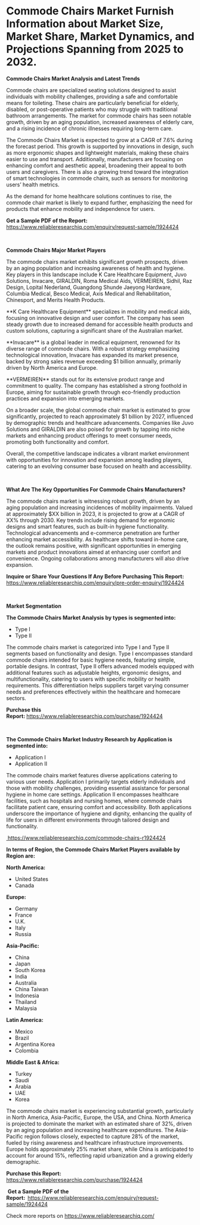 <p><h1>Commode Chairs Market Furnish Information about Market Size, Market Share, Market Dynamics, and Projections Spanning from 2025 to 2032.</h1></p><p><strong>Commode Chairs Market Analysis and Latest Trends</strong></p>
<p><p>Commode chairs are specialized seating solutions designed to assist individuals with mobility challenges, providing a safe and comfortable means for toileting. These chairs are particularly beneficial for elderly, disabled, or post-operative patients who may struggle with traditional bathroom arrangements. The market for commode chairs has seen notable growth, driven by an aging population, increased awareness of elderly care, and a rising incidence of chronic illnesses requiring long-term care.</p><p>The Commode Chairs Market is expected to grow at a CAGR of 7.6% during the forecast period. This growth is supported by innovations in design, such as more ergonomic shapes and lightweight materials, making these chairs easier to use and transport. Additionally, manufacturers are focusing on enhancing comfort and aesthetic appeal, broadening their appeal to both users and caregivers. There is also a growing trend toward the integration of smart technologies in commode chairs, such as sensors for monitoring users’ health metrics.</p><p>As the demand for home healthcare solutions continues to rise, the commode chair market is likely to expand further, emphasizing the need for products that enhance mobility and independence for users.</p></p>
<p><strong>Get a Sample PDF of the Report:&nbsp;</strong> <a href="https://www.reliableresearchiq.com/enquiry/request-sample/1924424?utm_campaign=3282&utm_medium=2&utm_source=Github&utm_content=ia&utm_term=28032025&utm_id=commode-chairs">https://www.reliableresearchiq.com/enquiry/request-sample/1924424</a></p>
<p>&nbsp;</p>
<p><strong>Commode Chairs Major Market Players</strong></p>
<p><p>The commode chairs market exhibits significant growth prospects, driven by an aging population and increasing awareness of health and hygiene. Key players in this landscape include K Care Healthcare Equipment, Juvo Solutions, Invacare, GIRALDIN, Roma Medical Aids, VERMEIREN, Sidhil, Raz Design, Lopital Nederland, Guangdong Shunde Jaeyong Hardware, Columbia Medical, Besco Medical, Axis Medical and Rehabilitation, Chinesport, and Merits Health Products.</p><p>**K Care Healthcare Equipment** specializes in mobility and medical aids, focusing on innovative design and user comfort. The company has seen steady growth due to increased demand for accessible health products and custom solutions, capturing a significant share of the Australian market.</p><p>**Invacare** is a global leader in medical equipment, renowned for its diverse range of commode chairs. With a robust strategy emphasizing technological innovation, Invacare has expanded its market presence, backed by strong sales revenue exceeding $1 billion annually, primarily driven by North America and Europe.</p><p>**VERMEIREN** stands out for its extensive product range and commitment to quality. The company has established a strong foothold in Europe, aiming for sustainable growth through eco-friendly production practices and expansion into emerging markets.</p><p>On a broader scale, the global commode chair market is estimated to grow significantly, projected to reach approximately $1 billion by 2027, influenced by demographic trends and healthcare advancements. Companies like Juvo Solutions and GIRALDIN are also poised for growth by tapping into niche markets and enhancing product offerings to meet consumer needs, promoting both functionality and comfort.</p><p>Overall, the competitive landscape indicates a vibrant market environment with opportunities for innovation and expansion among leading players, catering to an evolving consumer base focused on health and accessibility.</p></p>
<p>&nbsp;</p>
<p><strong>What Are The Key Opportunities For Commode Chairs Manufacturers?</strong></p>
<p><p>The commode chairs market is witnessing robust growth, driven by an aging population and increasing incidences of mobility impairments. Valued at approximately $XX billion in 2023, it is projected to grow at a CAGR of XX% through 2030. Key trends include rising demand for ergonomic designs and smart features, such as built-in hygiene functionality. Technological advancements and e-commerce penetration are further enhancing market accessibility. As healthcare shifts toward in-home care, the outlook remains positive, with significant opportunities in emerging markets and product innovations aimed at enhancing user comfort and convenience. Ongoing collaborations among manufacturers will also drive expansion.</p></p>
<p><strong>Inquire or Share Your Questions If Any Before Purchasing This Report:</strong> <a href="https://www.reliableresearchiq.com/enquiry/pre-order-enquiry/1924424?utm_campaign=3282&utm_medium=2&utm_source=Github&utm_content=ia&utm_term=28032025&utm_id=commode-chairs">https://www.reliableresearchiq.com/enquiry/pre-order-enquiry/1924424</a></p>
<p>&nbsp;</p>
<p><strong>Market Segmentation</strong></p>
<p><strong>The Commode Chairs Market Analysis by types is segmented into:</strong></p>
<p><ul><li>Type I</li><li>Type II</li></ul></p>
<p><p>The commode chairs market is categorized into Type I and Type II segments based on functionality and design. Type I encompasses standard commode chairs intended for basic hygiene needs, featuring simple, portable designs. In contrast, Type II offers advanced models equipped with additional features such as adjustable heights, ergonomic designs, and multifunctionality, catering to users with specific mobility or health requirements. This differentiation helps suppliers target varying consumer needs and preferences effectively within the healthcare and homecare sectors.</p></p>
<p><strong>Purchase this Report:&nbsp;</strong><a href="https://www.reliableresearchiq.com/purchase/1924424?utm_campaign=3282&utm_medium=2&utm_source=Github&utm_content=ia&utm_term=28032025&utm_id=commode-chairs">https://www.reliableresearchiq.com/purchase/1924424</a></p>
<p>&nbsp;</p>
<p><strong>The Commode Chairs Market Industry Research by Application is segmented into:</strong></p>
<p><ul><li>Application I</li><li>Application II</li></ul></p>
<p><p>The commode chairs market features diverse applications catering to various user needs. Application I primarily targets elderly individuals and those with mobility challenges, providing essential assistance for personal hygiene in home care settings. Application II encompasses healthcare facilities, such as hospitals and nursing homes, where commode chairs facilitate patient care, ensuring comfort and accessibility. Both applications underscore the importance of hygiene and dignity, enhancing the quality of life for users in different environments through tailored design and functionality.</p></p>
<p><a href="https://www.reliableresearchiq.com/commode-chairs-r1924424?utm_campaign=3282&utm_medium=2&utm_source=Github&utm_content=ia&utm_term=28032025&utm_id=commode-chairs">&nbsp;https://www.reliableresearchiq.com/commode-chairs-r1924424</a></p>
<p><strong>In terms of Region, the Commode Chairs Market Players available by Region are:</strong></p>
<p>
    <p> <strong> North America: </strong>
        <ul>
            <li>United States</li>
            <li>Canada</li>
        </ul>
        </p> 
    <p> <strong> Europe: </strong>
        <ul>
            <li>Germany</li>
            <li>France</li>
            <li>U.K.</li>
            <li>Italy</li>
            <li>Russia</li>
        </ul>
        </p> 
    <p> <strong> Asia-Pacific: </strong>
        <ul>
            <li>China</li>
            <li>Japan</li>
            <li>South Korea</li>
            <li>India</li>
            <li>Australia</li>
            <li>China Taiwan</li>
            <li>Indonesia</li>
            <li>Thailand</li>
            <li>Malaysia</li>
        </ul>
        </p> 
    <p> <strong> Latin America: </strong>
        <ul>
            <li>Mexico</li>
            <li>Brazil</li>
            <li>Argentina Korea</li>
            <li>Colombia</li>
        </ul>
        </p> 
    <p> <strong> Middle East & Africa: </strong>
        <ul>
            <li>Turkey</li>
            <li>Saudi</li>
            <li>Arabia</li>
            <li>UAE</li>
            <li>Korea</li>
        </ul>
    </p>
    </p>
<p><p>The commode chairs market is experiencing substantial growth, particularly in North America, Asia-Pacific, Europe, the USA, and China. North America is projected to dominate the market with an estimated share of 32%, driven by an aging population and increasing healthcare expenditures. The Asia-Pacific region follows closely, expected to capture 28% of the market, fueled by rising awareness and healthcare infrastructure improvements. Europe holds approximately 25% market share, while China is anticipated to account for around 15%, reflecting rapid urbanization and a growing elderly demographic.</p></p>
<p><strong>Purchase this Report: </strong><a href="https://www.reliableresearchiq.com/purchase/1924424?utm_campaign=3282&utm_medium=2&utm_source=Github&utm_content=ia&utm_term=28032025&utm_id=commode-chairs">https://www.reliableresearchiq.com/purchase/1924424</a></p>
<p>&nbsp;<strong>Get a Sample PDF of the Report:&nbsp;&nbsp;</strong><a href="https://www.reliableresearchiq.com/enquiry/request-sample/1924424?utm_campaign=3282&utm_medium=2&utm_source=Github&utm_content=ia&utm_term=28032025&utm_id=commode-chairs">https://www.reliableresearchiq.com/enquiry/request-sample/1924424</a></p>
<p><strong></strong></p>
<p>Check more reports on <a href="https://www.reliableresearchiq.com/?utm_campaign=3282&utm_medium=2&utm_source=Github&utm_content=ia&utm_term=28032025&utm_id=commode-chairs">https://www.reliableresearchiq.com/</a></p>